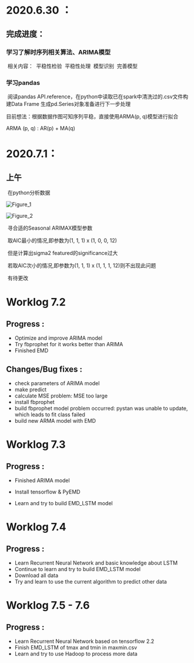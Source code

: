 # 2020.6.30 ：

## 完成进度：
### 	学习了解时序列相关算法、ARIMA模型

​	相关内容：
​		平稳性检验
​		平稳性处理
​		模型识别
​		完善模型

### 学习pandas

​	阅读pandas API.reference，在python中读取已在spark中清洗过的.csv文件构建Data Frame
​	生成pd.Series对象准备进行下一步处理



目前想法：根据数据作图可知序列平稳，直接使用ARMA(p, q)模型进行拟合

ARMA (p, q) : AR(p) + MA(q)

# 2020.7.1：

## 	上午

​		在python分析数据

![Figure_1](C:\Users\lenovo\Desktop\Figure_1.png)

![Figure_2](C:\Users\lenovo\Desktop\Figure_2.png)

​		寻合适的Seasonal ARIMAX模型参数

​		取AIC最小的情况,即参数为(1, 1, 1) x (1, 0, 0, 12)

​		但是计算出sigma2 featured的significance过大

​		若取AIC次小的情况,即参数为(1, 1, 1) x (1, 1, 1, 12)则不出现此问题

​		有待更改

# Worklog 7.2

## Progress :

* Optimize and improve ARIMA model
* Try fbprophet for it works better than ARIMA
* Finished EMD

## 	Changes/Bug fixes :

* check parameters of ARIMA model
* make predict
* calculate MSE
	problem: MSE too large
* install fbprophet
* build fbprophet model
		problem occurred: pystan was unable to update, which leads to fit class failed
* build new ARMA model with EMD

# Worklog 7.3

## Progress :

* Finished ARIMA model

* Install tensorflow & PyEMD

* Learn and try to build EMD_LSTM model

# Worklog 7.4

## Progress :

* Learn Recurrent Neural Network and basic knowledge about LSTM
* Continue to learn and try to build EMD_LSTM model
* Download all data
* Try and learn to use the current algorithm to predict other data

  

# Worklog 7.5 - 7.6

## Progress :

* Learn Recurrent Neural Network based on tensorflow 2.2
* Finish EMD_LSTM of tmax and tmin in maxmin.csv 
* Learn and try to use Hadoop to process more data